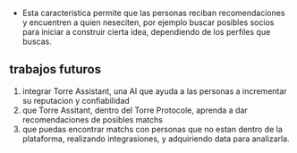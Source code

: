 * Esta caracteristica permite que las personas reciban recomendaciones y encuentren a quien neseciten, por ejemplo buscar posibles socios para iniciar a construir cierta idea, dependiendo de los perfiles que buscas.

## trabajos futuros 
1. integrar  Torre Assistant, una AI que ayuda a las personas a incrementar su reputacion y confiabilidad
2. que Torre Assitant, dentro del Torre Protocole, aprenda a dar recomendaciones de posibles matchs
3. que puedas encontrar matchs con personas que no estan dentro de la plataforma, realizando integrasiones, y adquiriendo data para analizarla.